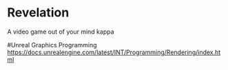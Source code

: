 # Revelation
A video game out of your mind kappa

#Unreal Graphics Programming
https://docs.unrealengine.com/latest/INT/Programming/Rendering/index.html
